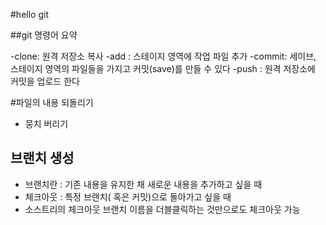 #hello git

##git 명령어 요약

-clone: 원격 저장소 복사 
-add : 스테이지 영역에 작업 파일 추가
-commit: 세이브, 스테이지 영역의 파일들을 가지고 커밋(save)를 만들 수 있다 
-push : 원격 저장소에 커밋을 업로드 한다

#파일의 내용 되돌리기
- 뭉치 버리기 

## 브랜치 생성 

- 브랜치란 : 기존 내용을 유지한 채 새로운 내용을 추가하고 싶을 때
- 체크아웃 : 특정 브랜치( 혹은 커밋)으로 돌아가고 싶을 때
- 소스트리의 체크아웃  브랜치 이름을 더블클릭하는 것만으로도 체크아웃 가능